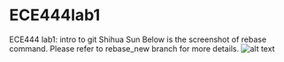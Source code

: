# ECE444lab1
ECE444 lab1: intro to git
Shihua Sun
Below is the screenshot of rebase command. Please refer to rebase_new branch for more details.
![alt text](https://github.com/noraSSH/ECE444lab1/tree/main/rebase.JPG?raw=true)